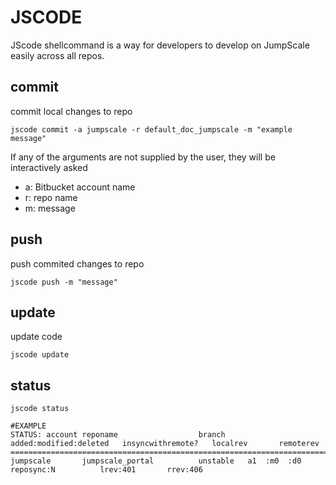JSCODE
======

JScode shellcommand is a way for developers to develop on JumpScale
easily across all repos.

commit
------

commit local changes to repo

~~~~ {.sourceCode .python}
jscode commit -a jumpscale -r default_doc_jumpscale -m "example message"
~~~~

If any of the arguments are not supplied by the user, they will be
interactively asked

-   a: Bitbucket account name
-   r: repo name
-   m: message

push
----

push commited changes to repo

~~~~ {.sourceCode .python}
jscode push -m "message"
~~~~

update
------

update code

~~~~ {.sourceCode .python}
jscode update
~~~~

status
------

~~~~ {.sourceCode .python}
jscode status

#EXAMPLE
STATUS: account reponame                  branch added:modified:deleted   insyncwithremote?   localrev       remoterev
============================================================================================================================
jumpscale       jumpscale_portal          unstable   a1  :m0  :d0         reposync:N          lrev:401       rrev:406
~~~~
